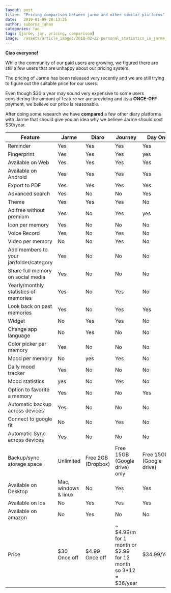 ```yaml
---
layout: post
title:  "Pricing comparison between jarme and other similar platforms"
date:   2019-01-09 20:13:25
author: suborna_jahan
categories: faq
tags: [jarme, jar, pricing, comparison]
image:  /assets/article_images/2018-02-22-personal_statistics_in_jarme_app/cover.jpg
---
```

**Ciao everyone!** 

While the community of our paid users are growing, we figured there are still a few users that are unhappy about our pricing system.

The pricing of Jarme has been released very recently and we are still trying to figure out the suitable price for our users. 

Even though $30 a year may sound very expensive to some users considering the amount of feature we are providing and its a **ONCE-OFF** payment, we believe our price is reasonable.

After doing some research we have **compared** a few other diary platforms with Jarme that should give you an idea why we believe Jarme should cost $30/year.   

| Feature | Jarme | Diaro | Journey | Day One | Universum | Penzu|
|---------|-------|-------|---------|---------|-----------|-|
| Reminder |  Yes |  Yes |  Yes |  Yes |  Yes | Yes | 
| Fingerprint |  Yes |  Yes |  Yes |  yes |  Yes | Yes |
| Available on Web |  Yes |  Yes |  Yes |  Yes |  No | Yes |   
| Available on Android |  Yes |  Yes |  Yes |  Yes |  Yes | Yes | 
| Export to PDF  |  Yes |  Yes |  Yes |  Yes |  Yes | No |  
| Advanced search |  Yes |  No |  No |  Yes |  No | Yes | 
| Theme |  Yes |  Yes |  Yes |  No |  yes | No |  
| Ad free without premium |  Yes |  No |  Yes |  yes |  No |  Yes | 
| Icon per memory |  Yes |  No |  No |  No |  No | No |
| Voice Record |  Yes |  No |  Yes |  No |  No | No |
| Video per memory |  No |  No |  Yes |  No |  No | No | 
| Add members to your jar/folder/category |  Yes |  No |  No |  No |  No | No | 
| Share full memory on social media |  Yes |  No |  No |  No |  No | No | 
| Yearly/monthly statistics of memories |  Yes |  No |  Yes |  No |  No | No | 
| Look back on past memories |  Yes |  No |  Yes |  Yes |  No | No |
| Widget |  No |  Yes |  Yes |  No |  Yes | No | 
| Change app language |  No |  Yes |  No |  No |  No | No | 
| Color picker per memory |  Yes |  No |  No |  No |  No | No |
| Mood per memory |  No |  yes |  Yes |  No |  No | No | 
| Daily mood tracker |  Yes |  No |  No |  No |  Yes |  No | 
| Mood statistics |  yes |  No |  Yes |  No |  No | No |
| Option to favorite a memory |  Yes |  No |  No |  Yes |  No | No |
| Automatic backup across devices |  Yes |  No |  No |  No |  No | Yes | 
| Connect to google fit  |  No |  No |  Yes |  No |  No | No | 
| Automatic Sync across devices |  Yes |  No |  No |  No |  No | Yes |
| Backup/sync storage space |  Unlimited |  Free 2GB (Dropbox) |  Free 15GB (Google drive) only |  Free 15GB (Google drive)  |  Free 2GB (Dropbox) |  Unlimited
| Available on Desktop |  Mac, windows & linux |  No |  Yes |  Yes |  No |  Yes | 
| Available on Ios |  No |  Yes |  Yes |  Yes |  No | Yes |  
| Available on amazon |  No |  Yes |  No |  No |  No | No |  
| Price  |  $30 Once off |  $4.99 Once off |  ~ $4.99/m for 1 month or $2.99 for 12 month so 3*12 = $36/year |  $34.99/Year |  ~ $3.99 |  $4.99/mo or $19.99/year